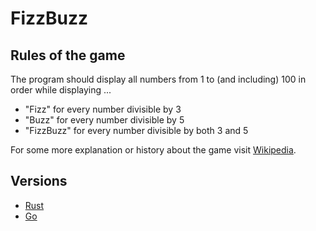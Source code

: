 # FizzBuzz

## Rules of the game

The program should display all numbers from 1 to (and including) 100 in order while displaying ...
- "Fizz" for every number divisible by 3
- "Buzz" for every number divisible by 5
- "FizzBuzz" for every number divisible by both 3 and 5

For some more explanation or history about the game visit [Wikipedia](https://en.wikipedia.org/wiki/Fizz_buzz).

## Versions

- [Rust](/rust)
- [Go](/go)
